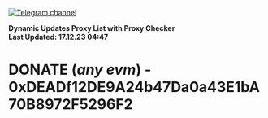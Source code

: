 [![Telegram channel](https://img.shields.io/endpoint?url=https://runkit.io/damiankrawczyk/telegram-badge/branches/master?url=https://t.me/n4z4v0d)](https://t.me/n4z4v0d) 

**Dynamic Updates Proxy List with Proxy Checker**  
**Last Updated: 17.12.23 04:47**

# DONATE (_any evm_) - 0xDEADf12DE9A24b47Da0a43E1bA70B8972F5296F2

